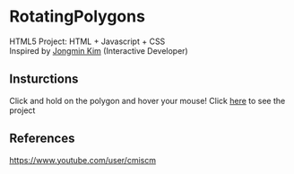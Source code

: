 # RotatingPolygons
HTML5 Project: HTML + Javascript + CSS\
Inspired by [Jongmin Kim](https://blog.cmiscm.com/) (Interactive Developer)

## Insturctions
Click and hold on the polygon and hover your mouse!
Click [here](https://peterrrjpg.github.io/RotatingPolygons/) to see the project 

## References
https://www.youtube.com/user/cmiscm
